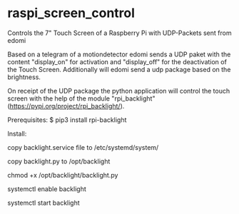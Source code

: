 # raspi_screen_control
Controls the 7" Touch Screen of a Raspberry Pi with UDP-Packets sent from edomi

Based on a telegram of a motiondetector edomi sends a UDP paket with the content "display_on" for activation and "display_off" for the deactivation of the Touch Screen.
Additionally will edomi send a udp package based on the brightness.

On receipt of the UDP package the python application will control the touch screen with the help of the module "rpi_backlight" (https://pypi.org/project/rpi_backlight/).

Prerequisites:
$ pip3 install rpi-backlight

Install:

copy backlight.service file to /etc/systemd/system/

copy backlight.py to /opt/backlight

chmod +x /opt/backlight/backlight.py

systemctl enable backlight

systemctl start backlight

